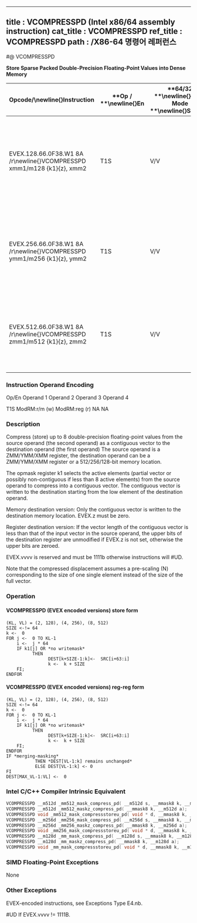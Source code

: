 ----------------------------
title : VCOMPRESSPD (Intel x86/64 assembly instruction)
cat_title : VCOMPRESSPD
ref_title : VCOMPRESSPD
path : /X86-64 명령어 레퍼런스
----------------------------
#@ VCOMPRESSPD

**Store Sparse Packed Double-Precision Floating-Point Values into Dense Memory**

|**Opcode/**\newline{}**Instruction**|**Op / **\newline{}**En**|**64/32 **\newline{}**bit Mode **\newline{}**Support**|**CPUID **\newline{}**Feature **\newline{}**Flag**|**Description**|
|------------------------------------|-------------------------|------------------------------------------------------|--------------------------------------------------|---------------|
|EVEX.128.66.0F38.W1 8A /r\newline{}VCOMPRESSPD xmm1/m128 {k1}{z}, xmm2|T1S|V/V|AVX512VLAVX512F|Compress packed double-precision floating-point values from xmm2 to xmm1/m128 using writemask k1.|
|EVEX.256.66.0F38.W1 8A /r\newline{}VCOMPRESSPD ymm1/m256 {k1}{z}, ymm2|T1S|V/V|AVX512VLAVX512F|Compress packed double-precision floating-point values from ymm2 to ymm1/m256 using writemask k1.|
|EVEX.512.66.0F38.W1 8A /r\newline{}VCOMPRESSPD zmm1/m512 {k1}{z}, zmm2|T1S|V/V|AVX512F|Compress packed double-precision floating-point values from zmm2 using control mask k1 to zmm1/m512.|
###                                                       Instruction Operand Encoding


Op/En Operand 1 Operand 2 Operand 3 Operand 4

 T1S ModRM:r/m (w) ModRM:reg (r) NA NA

### Description 


Compress (store) up to 8 double-precision floating-point values from the source operand (the second operand) as a contiguous vector to the destination operand (the first operand) The source operand is a ZMM/YMM/XMM register, the destination operand can be a ZMM/YMM/XMM register or a 512/256/128-bit memory location.

The opmask register k1 selects the active elements (partial vector or possibly non-contiguous if less than 8 active elements) from the source operand to compress into a contiguous vector. The contiguous vector is written to the destination starting from the low element of the destination operand.

Memory destination version: Only the contiguous vector is written to the destination memory location. EVEX.z must be zero.

Register destination version: If the vector length of the contiguous vector is less than that of the input vector in the source operand, the upper bits of the destination register are unmodified if EVEX.z is not set, otherwise the upper bits are zeroed.

EVEX.vvvv is reserved and must be 1111b otherwise instructions will #UD.

Note that the compressed displacement assumes a pre-scaling (N) corresponding to the size of one single element instead of the size of the full vector.


### Operation
#### VCOMPRESSPD (EVEX encoded versions) store form
```info-verb
(KL, VL) = (2, 128), (4, 256), (8, 512)
SIZE  <- != 64
k <-   0
FOR j <-   0 TO KL-1
    i <-   j * 64
    IF k1[j] OR *no writemask*
          THEN 
                DEST[k+SIZE-1:k] <-  SRC[i+63:i]
                k <-   k + SIZE
    FI;
ENDFOR
```
#### VCOMPRESSPD (EVEX encoded versions) reg-reg form
```info-verb
(KL, VL) = (2, 128), (4, 256), (8, 512)
SIZE  <- != 64
k <-   0
FOR j <-   0 TO KL-1
    i <-   j * 64
    IF k1[j] OR *no writemask*
          THEN 
                DEST[k+SIZE-1:k]<-   SRC[i+63:i]
                k  <-  k + SIZE
    FI;
ENDFOR
IF *merging-masking* 
           THEN *DEST[VL-1:k] remains unchanged*
           ELSE DEST[VL-1:k] <- 0
FI
DEST[MAX_VL-1:VL]  <-  0
```

### Intel C/C++ Compiler Intrinsic Equivalent

```cpp
VCOMPRESSPD __m512d _mm512_mask_compress_pd( __m512d s, __mmask8 k, __m512d a);
VCOMPRESSPD __m512d _mm512_maskz_compress_pd( __mmask8 k, __m512d a);
VCOMPRESSPD void _mm512_mask_compressstoreu_pd( void * d, __mmask8 k, __m512d a);
VCOMPRESSPD __m256d _mm256_mask_compress_pd( __m256d s, __mmask8 k, __m256d a);
VCOMPRESSPD __m256d _mm256_maskz_compress_pd( __mmask8 k, __m256d a);
VCOMPRESSPD void _mm256_mask_compressstoreu_pd( void * d, __mmask8 k, __m256d a);
VCOMPRESSPD __m128d _mm_mask_compress_pd( __m128d s, __mmask8 k, __m128d a);
VCOMPRESSPD __m128d _mm_maskz_compress_pd( __mmask8 k, __m128d a);
VCOMPRESSPD void _mm_mask_compressstoreu_pd( void * d, __mmask8 k, __m128d a);
```
### SIMD Floating-Point Exceptions


None

### Other Exceptions


EVEX-encoded instructions, see Exceptions Type E4.nb.

#UD  If EVEX.vvvv != 1111B.


